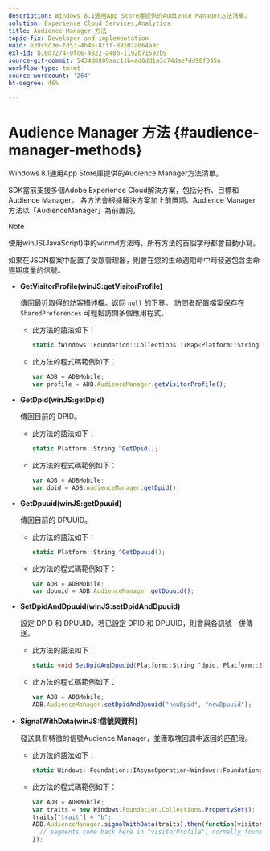 ```yaml
---
description: Windows 8.1通用App Store庫提供的Audience Manager方法清單。
solution: Experience Cloud Services,Analytics
title: Audience Manager 方法
topic-fix: Developer and implementation
uuid: e39c9c3e-fd53-4b46-8fff-88101a064a9c
exl-id: b10d7274-0fc6-4822-a40b-1192b71592b9
source-git-commit: 5434d8809aac11b4ad6dd1a3c74dae7dd98f095a
workflow-type: tm+mt
source-wordcount: '264'
ht-degree: 46%

---
```


# Audience Manager 方法 {#audience-manager-methods}

Windows 8.1通用App Store庫提供的Audience Manager方法清單。

SDK當前支援多個Adobe Experience Cloud解決方案，包括分析、目標和Audience Manager。 各方法會根據解決方案加上前置詞。Audience Manager方法以「AudienceManager」為前置詞。

>[!NOTE]
>
>使用winJS(JavaScript)中的winmd方法時，所有方法的首個字母都會自動小寫。

如果在JSON檔案中配置了受眾管理器，則會在您的生命週期命中時發送包含生命週期度量的信號。

* **GetVisitorProfile(winJS:getVisitorProfile)**

   傳回最近取得的訪客描述檔。返回 `null` 的下界。 訪問者配置檔案保存在 `SharedPreferences` 可輕鬆訪問多個應用程式。

   * 此方法的語法如下：

      ```csharp
      static fWindows::Foundation::Collections::IMap<Platform::String^, Platform::Object^> ^GetVisitorProfile();
      ```

   * 此方法的程式碼範例如下：

      ```js
      var ADB = ADBMobile; 
      var profile = ADB.AudienceManager.getVisitorProfile();
      ```

* **GetDpid(winJS:getDpid)**

   傳回目前的 DPID。

   * 此方法的語法如下：

      ```csharp
      static Platform::String ^GetDpid();
      ```

   * 此方法的程式碼範例如下：

      ```js
      var ADB = ADBMobile; 
      var dpid = ADB.AudienceManager.getDpid();
      ```

* **GetDpuuid(winJS:getDpuuid)**

   傳回目前的 DPUUID。

   * 此方法的語法如下：

      ```csharp
      static Platform::String ^GetDpuuid();
      ```

   * 此方法的程式碼範例如下：

      ```js
      var ADB = ADBMobile; 
      var dpuuid = ADB.AudienceManager.getDpuuid();
      ```

* **SetDpidAndDpuuid(winJS:setDpidAndDpuuid)**

   設定 DPID 和 DPUUID。若已設定 DPID 和 DPUUID，則會與各訊號一併傳送。

   * 此方法的語法如下：

      ```csharp
      static void SetDpidAndDpuuid(Platform::String ^dpid, Platform::String ^dpuuid); 
      ```

   * 此方法的程式碼範例如下：

      ```js
      var ADB = ADBMobile; 
      ADB.AudienceManager.setDpidAndDpuuid("newDpid", "newDpuuid");
      ```

* **SignalWithData(winJS:信號與資料)**

   發送具有特徵的信號Audience Manager，並獲取塊回調中返回的匹配段。

   * 此方法的語法如下：

      ```csharp
      static Windows::Foundation::IAsyncOperation<Windows::Foundation::Collections::IMap<Platform::String^, Platform::Object> > ^SignalWithData(Windows::Foundation::Collections::IMap<Platform::String^, Platform::Object^> ^data);
      ```

   * 此方法的程式碼範例如下：

      ```js
      var ADB = ADBMobile; 
      var traits = new Windows.Foundation.Collections.PropertySet(); 
      traits["trait"] = "b"; 
      ADB.AudienceManager.signalWithData(traits).then(function(visitorProfile) { 
        // segments come back here in "visitorProfile", normally found in the "segs" object of your json 
      }); 
      ```
